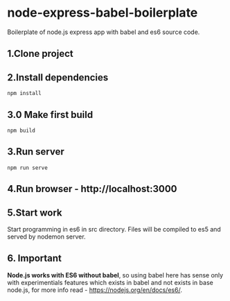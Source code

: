 # node-express-babel-boilerplate

Boilerplate of node.js express app with babel and es6 source code.

## 1.Clone project

## 2.Install dependencies

```commandLine
npm install
```

## 3.0 Make first build

```commandLine
npm build
```

## 3.Run server

```commandLine
npm run serve
```

## 4.Run browser - http://localhost:3000

## 5.Start work

Start programming in es6 in src directory. Files will be compiled to es5 and served by nodemon server.

## 6. Important

**Node.js works with ES6 without babel**, so using babel here has sense only with experimentials features which exists in babel and not exists in base node.js, for more info read - https://nodejs.org/en/docs/es6/.
